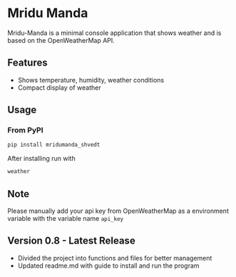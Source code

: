 # Mridu Manda

Mridu-Manda is a minimal console application that shows weather and is based on the OpenWeatherMap API.

## Features

- Shows temperature, humidity, weather conditions
- Compact display of weather

## Usage

### From PyPI

```bash
pip install mridumanda_shvedt
```

After installing run with

```bash
weather
```

## Note

Please manually add your api key from OpenWeatherMap as a environment variable with the variable name `api_key`

## Version 0.8 - Latest Release

- Divided the project into functions and files for better management
- Updated readme.md with guide to install and run the program

